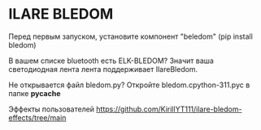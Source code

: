 # ILARE BLEDOM
Перед первым запуском, установите компонент "beledom" (pip install bledom)

В вашем списке bluetooth есть ELK-BLEDOM? 
Значит ваша светодиодная лента лента поддерживает IlareBledom.

Не открывается файл bledom.py?
Откройте bledom.cpython-311.pyc в папке __pycache__

Эффекты пользователей https://github.com/KirillYT111/ilare-bledom-effects/tree/main
